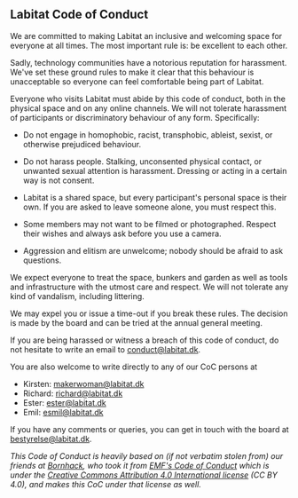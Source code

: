 ## Labitat Code of Conduct

We are committed to making Labitat an inclusive
and welcoming space for everyone at all times.
The most important rule is: be excellent to each other.

Sadly, technology communities have a notorious reputation for harassment.
We've set these ground rules to make it clear that this behaviour is unacceptable
so everyone can feel comfortable being part of Labitat.

Everyone who visits Labitat must abide by this code of conduct,
both in the physical space and on any online channels.
We will not tolerate harassment of participants or discriminatory behaviour of
any form.
Specifically:

* Do not engage in homophobic, racist, transphobic, ableist, sexist,
  or otherwise prejudiced behaviour.

* Do not harass people.
  Stalking, unconsented physical contact, or unwanted sexual attention
  is harassment.
  Dressing or acting in a certain way is not consent.

* Labitat is a shared space, but every participant's personal space
  is their own.
  If you are asked to leave someone alone, you must respect this.

* Some members may not want to be filmed or photographed.
  Respect their wishes and always ask before you use a camera.

* Aggression and elitism are unwelcome;
  nobody should be afraid to ask questions.

We expect everyone to treat the space, bunkers and garden as well as tools
and infrastructure with the utmost care and respect.
We will not tolerate any kind of vandalism, including littering.

We may expel you or issue a time-out if you break these rules.
The decision is made by the board and can be tried at the annual general
meeting.

If you are being harassed or witness a breach of this code of conduct,
do not hesitate to write an email to conduct@labitat.dk.

You are also welcome to write directly to any of our CoC persons at
- Kirsten: makerwoman@labitat.dk
- Richard: richard@labitat.dk
- Ester: ester@labitat.dk
- Emil: esmil@labitat.dk

If you have any comments or queries, you can get in touch with the board at
bestyrelse@labitat.dk.

*This Code of Conduct is heavily based on (if not verbatim stolen from)
our friends at [Bornhack][], who took it from [EMF's Code of Conduct][EMF]
which is under the
[Creative Commons Attribution 4.0 International license][CCBY40] (CC BY 4.0),
and makes this CoC under that license as well.*

[Bornhack]: https://bornhack.dk/conduct/
[EMF]: https://www.emfcamp.org/code-of-conduct
[CCBY40]: https://creativecommons.org/licenses/by/4.0/
